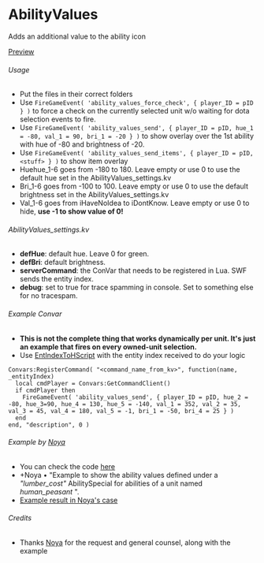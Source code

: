 # AbilityValues

Adds an additional value to the ability icon

[Preview](http://puu.sh/gilmX/bcff887a43.jpg)

###### Usage

* Put the files in their correct folders
* Use `FireGameEvent( 'ability_values_force_check', { player_ID = pID } )` to force a check on the currently selected unit w/o waiting for dota selection events to fire.
* Use ```FireGameEvent( 'ability_values_send', { player_ID = pID, hue_1 = -80, val_1 = 90, bri_1 = -20 } )``` to show overlay over the 1st ability with hue of -80 and brightness of -20.
* Use ```FireGameEvent( 'ability_values_send_items', { player_ID = pID, <stuff> } )``` to show item overlay
* Huehue_1-6 goes from -180 to 180. Leave empty or use 0 to use the default hue set in the AbilityValues_settings.kv
* Bri_1-6 goes from -100 to 100. Leave empty or use 0 to use the default brightness set in the AbilityValues_settings.kv
* Val_1-6 goes from iHaveNoIdea to iDontKnow. Leave empty or use 0 to hide, **use -1 to show value of 0!**

###### AbilityValues_settings.kv
* **defHue**: default hue. Leave 0 for green.
* **defBri**: default brightness.
* **serverCommand**: the ConVar that needs to be registered in Lua. SWF sends the entity index.
* **debug**: set to true for trace spamming in console. Set to something else for no tracespam.

###### Example Convar
* **This is not the complete thing that works dynamically per unit. It's just an example that fires on every owned-unit selection.**
* Use [EntIndexToHScript](https://developer.valvesoftware.com/wiki/Dota_2_Workshop_Tools/Scripting/API/Global.EntIndexToHScript) with the entity index received to do your logic

```
Convars:RegisterCommand( "<command_name_from_kv>", function(name, _entityIndex)
  local cmdPlayer = Convars:GetCommandClient()
  if cmdPlayer then
    FireGameEvent( 'ability_values_send', { player_ID = pID, hue_2 = -80, hue_3=90, hue_4 = 130, hue_5 = -140, val_1 = 352, val_2 = 35, val_3 = 45, val_4 = 180, val_5 = -1, bri_1 = -50, bri_4 = 25 } )
  end
end, "description", 0 )
```

###### Example by [Noya](https://github.com/mnoya)
* You can check the code [here](http://www.hastebin.com/wodiyidemo.lua)
*  +Noya • "Example to show the ability values defined under a *"lumber_cost"* AbilitySpecial for abilities of a unit named *human_peasant* ".
*  [Example result in Noya's case](http://puu.sh/gegQh/f9526c4adb.jpg)

###### Credits
* Thanks [Noya](https://github.com/mnoya) for the request and general counsel, along with the example
